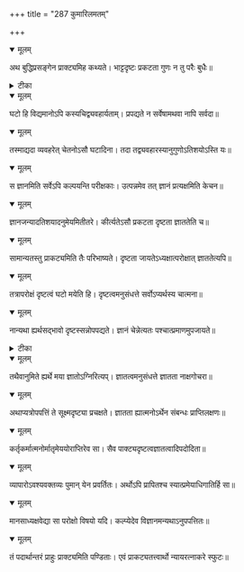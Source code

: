 +++
title = "287 कुमारिलमतम्"

+++


<details open><summary>मूलम्</summary>

अथ बुद्धिप्रसङ्गेन प्राक्ट्यमिह कथ्यते। भाट्टदृष्टः प्रकटता गुणः न तु परैः बुधैः॥
</details>



<details><summary>टीका</summary>

न्या. र.[319]
</details>



<details open><summary>मूलम्</summary>

घटो हि विद्यमानोऽपि कस्यचिद्व्यवहार्यताम्। प्रपद्यते न सर्वेषामथवा नापि सर्वदा॥
</details>



<details open><summary>मूलम्</summary>

तस्माद्यदा व्यवहरेत् चेतनोऽसौ घटादिना। तदा तद्व्यवहारस्यानुगुणोऽतिशयोऽस्ति यः॥
</details>



<details open><summary>मूलम्</summary>

स ज्ञानमिति सर्वेऽपि कल्पयन्ति परीक्षकाः। उत्पन्नमेव तत् ज्ञानं प्रत्यक्षमिति केचन॥
</details>



<details open><summary>मूलम्</summary>

ज्ञानजन्यादतिशयादनुमेयमितीतरे। कीर्त्यतेऽसौ प्रकटता दृष्टता ज्ञाततेति च॥
</details>



<details open><summary>मूलम्</summary>

सामान्यतस्तु प्राकट्यमिति तैः परिभाष्यते। दृष्टता जायतेऽध्यक्षात्परोक्षात् ज्ञाततेत्यपि॥
</details>



<details open><summary>मूलम्</summary>

तत्रापरोक्षं दृष्टत्वं घटो मयेति हि। दृष्टत्वमनुसंधत्ते सर्वोऽप्यर्थस्य चात्मना॥
</details>



<details open><summary>मूलम्</summary>

नान्यथा ह्यर्थसद्भावो दृष्टस्सन्नोपपद्यते। ज्ञानं चेन्नेत्यतः पश्चात्प्रमाणमुपजायते॥
</details>



<details><summary>टीका</summary>

श्लोक.[318]
</details>



<details open><summary>मूलम्</summary>

तथैवानुमिते ह्यर्थे मया ज्ञातोऽग्निरित्यप्। ज्ञातत्वमनुसंधत्ते ज्ञातता नाक्षगोचरा॥
</details>



<details open><summary>मूलम्</summary>

अथाप्यत्रोपपत्तिं ते सूक्ष्मदृष्ट्या प्रचक्षते। ज्ञातता ह्यात्मनोऽर्थेन संबन्धः प्राप्तिलक्षणः॥
</details>



<details open><summary>मूलम्</summary>

कर्तृकर्मात्मनोर्मातृमेययोराप्तिरेव सा। सैव पाक्ट्यदृष्टत्वज्ञातत्वादिपदोदिता॥
</details>



<details open><summary>मूलम्</summary>

व्यापारोऽवश्यवक्तव्यः पुमान् येन प्रवर्तितः। अर्थोऽपि प्रापितश्च स्यात्प्रमेयाधिगातिर्हि सा॥
</details>



<details open><summary>मूलम्</summary>

मानसाध्यक्षवेद्या सा परोक्षो विषयो यदि। कल्प्येदेव विज्ञानमन्यथाऽनुपपत्तितः॥
</details>



<details open><summary>मूलम्</summary>

तं पदार्थान्तरं प्राहुः प्राक्ट्यमिति पण्डिताः। एवं प्राकट्यतत्त्वार्थो न्यायरत्नाकरे स्फुटः॥
</details>

